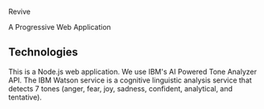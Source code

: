 Revive

A Progressive Web Application

## Technologies


This is a Node.js web application. We use IBM's AI Powered Tone Analyzer API.   The IBM Watson service is a cognitive linguistic analysis service that detects 7 tones (anger, fear, joy, sadness, confident, analytical, and tentative).
